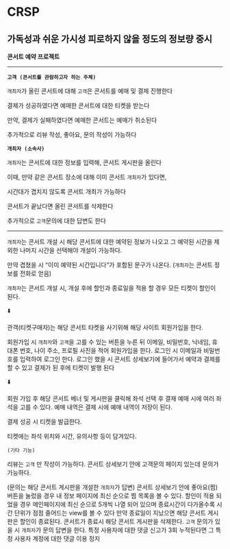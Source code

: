 # CRSP
## 가독성과 쉬운 가시성 피로하지 않을 정도의 정보량 중시
**콘서트 예약 프로젝트**
***
**`고객 (콘서트를 관람하고자 하는 주체)`**

`개최자`가 올린 콘서트에 대해 `고객`은 콘서트를 예매 및 결제 진행한다

결제가 성공하였다면 예매한 콘서트에 대한 티켓을 받는다

 만약, 결제가 실패하였다면 예매한 콘서트는 예매가 취소된다 

 추가적으로 리뷰 작성, 좋아요, 문의 작성이 가능하다 

**`개최자 (소속사)`**

`개최자`는 콘서트에 대한 정보를 입력해,  콘서트 게시판을 올린다

이때, 만약 같은 콘서트 장소에 대해 이미 콘서트 `개최자`가 있다면,

시간대가 겹치지 않도록 콘서트 개최가 가능하다

콘서트가 끝났다면 올린 콘서트를 삭제한다

추가적으로 `고객`문의에 대한 답변도 한다

---

`개최자`는 콘서트 개설 시 해당 콘서트에 대한 예약된 정보가 나오고 그 예약된 시간을 제외한 
나머지 시간을 선택해야 개설이 가능하다. 

만약 겹쳤을 시 “이미 예약된 시간입니다”가 포함된 문구가 나온다. (`개최자`는 콘서트 정보를 전화로 얻음)

`개최자`는 콘서트 개설 시, 개설 후에 할인과 종료일을 적용 할 경우 모든 티켓이 할인이 된다.

⬇️

관객(티켓구매자)는 해당 콘서트 타켓을 사기위해 해당 사이트 회원가입을 한다.

회원가입 시 `개최자`와 `고객`을 고를 수 있는 버튼을 누른 뒤 이메일, 비밀번호, 닉네임, 휴대폰 번호, 나이 주소, 프로필 사진을 적어 회원가입을 한다.
로그인 시 이메일과 비밀번호를 입력하여 로그인 한다.
로그인 했을 시 콘서트 상세보기에 들어가서 예약과 결제를 할 수 있고 결제가 된 후에 티켓이 발행 된다

⬇️

회원 가입 후 해당 콘서트 베너 및 게시판을 클릭해 좌석 선택 후 결재
예매 시에 여러 좌석을 고를 수 있다. 
예매 내역은 결제 시에 예매 내역이 저장이 된다.

결제 성공 시 티켓을 발급한다.

티켓에는 좌석 위치와 시간, 유의사항 등이 담겨있다.

`(기타 기능)`

리뷰는 `고객` 만 작성이 가능하다.
콘서트 상세보기 안에 고객문의 페이지 있는데 문의가 가능하다. 

(문의는 해당 콘서트 게시판을 개설한 `개최자`가 답변)
콘서트 상세보기 안에 좋아요(찜) 버튼을 눌렀을 경우 내 정보 페이지에 최신 순으로 찜 목록을 볼 수 있다.
할인이 적용 되었을 경우 메인페이지에 최신 순으로 5개씩 나열 되어 있으며 종료시간이 다가올수록 시간 단위가 점점 줄어드는 view를 볼 수 있다 만약 종료일이 지났으면 해당 콘서트 게시판은 할인이 종료된다.
콘서트가 종료시 해당 콘서트 게시판을 삭제한다.
`고객` 문의가 있을 시 `개최자`가 문의 답변을 한다.
특정 사용자에 대한 댓글 신고가 3회 누적된다면 그 특정 사용자 계정에 대한 댓글 이용 정지
